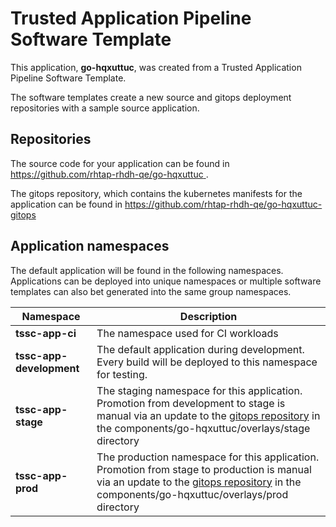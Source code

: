 # Trusted Application Pipeline Software Template

This application, **go-hqxuttuc**, was created from a Trusted Application Pipeline Software Template.

The software templates create a new source and gitops deployment repositories with a sample source application. 

## Repositories

The source code for your application can be found in [https://github.com/rhtap-rhdh-qe/go-hqxuttuc ](https://github.com/rhtap-rhdh-qe/go-hqxuttuc ).
 
The gitops repository, which contains the kubernetes manifests for the application can be found in 
[https://github.com/rhtap-rhdh-qe/go-hqxuttuc-gitops ](https://github.com/rhtap-rhdh-qe/go-hqxuttuc-gitops ) 

## Application namespaces 

The default application will be found in the following namespaces. Applications can be deployed into unique namespaces or multiple software templates can also bet generated into the same group namespaces.  

|  Namespace   |  Description   |  
| -------- | -------- |
| **tssc-app-ci** | The namespace used for CI workloads |
| **tssc-app-development** | The default application during development. Every build will be deployed to this namespace for testing. |
| **tssc-app-stage** | The staging namespace for this application. Promotion from development to stage is manual via an update to the [gitops repository](https://github.com/rhtap-rhdh-qe/go-hqxuttuc-gitops ) in the components/go-hqxuttuc/overlays/stage directory |
| **tssc-app-prod** | The production namespace for this application. Promotion from stage to production is manual via an update to the [gitops repository](https://github.com/rhtap-rhdh-qe/go-hqxuttuc-gitops ) in the components/go-hqxuttuc/overlays/prod directory |